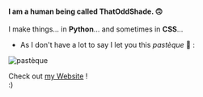 #### I am a human being called **ThatOddShade**. 🙃
I make things... in __Python__... and sometimes in __CSS__...


* As I don't have a lot to say I let you this *pastèque* 🍉 :

![pastèque](https://user-images.githubusercontent.com/115649477/220429102-f66c6f22-49fd-4c4c-af27-14dc05b7b5ea.png)

Check out [my Website](https://thatoddshade.github.io/ "MY AWESOME WEB SITE!!!!!!") !\
:)

<!---
Shad0w57/Shad0w57 is a ✨ special ✨ repository because its `README.md` (this file) appears on your GitHub profile.
You can click the Preview link to take a look at your changes.
--->
